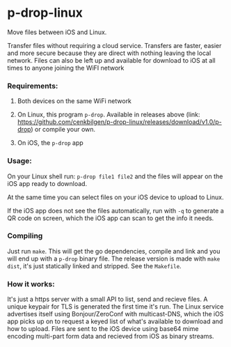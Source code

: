 # p-drop-linux
Move files between iOS and Linux.

Transfer files without requiring a cloud service. Transfers are faster, easier and more secure because they are direct with nothing leaving the local network.
Files can also be left up and available for download to iOS at all times to anyone joining the WiFI network

### Requirements:

1. Both devices on the same WiFi network

2. On Linux, this program `p-drop`. Available in releases above (link: https://github.com/cenkbilgen/p-drop-linux/releases/download/v1.0/p-drop) or compile your own.

3. On iOS, the `p-drop` app

### Usage:

On your Linux shell run: `p-drop file1 file2` and the files will appear on the iOS app ready to download. 

At the same time you can select files on your iOS device to upload to Linux. 

If the iOS app does not see the files automatically, run with `-q` to generate a QR code on screen, which the iOS app can scan to get the info it needs.

### Compiling

Just run `make`. This will get the go dependencies, compile and link and you will end up with a `p-drop` binary file. 
The release version is made with `make dist`, it's just statically linked and stripped.
See the `Makefile`.

### How it works:

It's just a https server with a small API to list, send and recieve files. 
A unique keypair for TLS is generated the first time it's run.
The Linux service advertises itself using Bonjour/ZeroConf with multicast-DNS, which the iOS app picks up on to request a keyed list of what's available to download and how to upload.
Files are sent to the iOS device using base64 mime encoding multi-part form data and recieved from iOS as binary streams.




